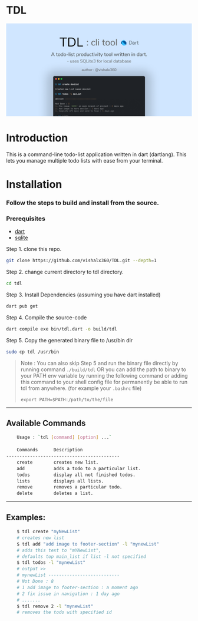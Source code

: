 # TDL

![poster](tdl_poster.png)

# Introduction

This is a command-line todo-list application written in dart (dartlang).
This lets you manage multiple todo lists with ease from your terminal.

# Installation

### Follow the steps to build and install from the source.

### Prerequisites

- [dart]('https://dart.dev/get-dart')
- [sqlite]('https://sqlite.org/download.html')

Step 1. clone this repo.

```bash
git clone https://github.com/vishalx360/TDL.git --depth=1
```

Step 2. change current directory to tdl directory.

```bash
cd tdl
```

Step 3. Install Dependencies (assuming you have dart installed)

```bash
dart pub get
```

Step 4. Compile the source-code

```bash
dart compile exe bin/tdl.dart -o build/tdl
```

Step 5. Copy the generated binary file to /usr/bin dir

```bash
sudo cp tdl /usr/bin
```

> Note : You can also skip Step 5 and run the binary file directly by running command `./build/tdl` OR you can add the path to binary to your PATH env variable by running the following command or adding this command to your shell config file for permanently be able to run tdl from anywhere. (for example your `.bashrc` file)
>
> ```
> export PATH=$PATH:/path/to/the/file
> ```

---

## Available Commands

```bash
    Usage : `tdl [command] [option] ...`

    Commands      Description
-------------------------------------------
    create        creates new list.
    add           adds a todo to a particular list.
    todos         display all not finished todos.
    lists         displays all lists.
    remove        removes a particular todo.
    delete        deletes a list.
```

---

## Examples:

```bash
    $ tdl create "myNewList"
    # creates new list
    $ tdl add "add image to footer-section" -l "mynewList"
    # adds this text to "mYNewList",
    # defaults top main_list if list -l not specified
    $ tdl todos -l "mynewList"
    # output >>
    # mynewList ---------------------------
    # Not Done : 8
    # 1 add image to footer-section : a moment ago
    # 2 fix issue in navigation : 1 day ago
    # .......
    $ tdl remove 2 -l "mynewList"
    # removes the todo with specified id
```

<!-- GNU coreutils online help: <https://www.gnu.org/software/coreutils/> -->
<!-- Full documentation <https://www.gnu.org/software/coreutils/cat> -->
<!-- or available locally via: info '(coreutils) cat invocation' -->

